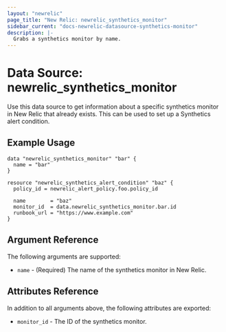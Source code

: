 ```yaml
---
layout: "newrelic"
page_title: "New Relic: newrelic_synthetics_monitor"
sidebar_current: "docs-newrelic-datasource-synthetics-monitor"
description: |-
  Grabs a synthetics monitor by name.
---
```


# Data Source: newrelic\_synthetics\_monitor

Use this data source to get information about a specific synthetics monitor in New Relic that already exists. This can be used to set up a Synthetics alert condition.

## Example Usage

```hcl
data "newrelic_synthetics_monitor" "bar" {
  name = "bar"
}

resource "newrelic_synthetics_alert_condition" "baz" {
  policy_id = newrelic_alert_policy.foo.policy_id

  name        = "baz"
  monitor_id  = data.newrelic_synthetics_monitor.bar.id
  runbook_url = "https://www.example.com"
}
```

## Argument Reference

The following arguments are supported:

* `name` - (Required) The name of the synthetics monitor in New Relic.

## Attributes Reference

In addition to all arguments above, the following attributes are exported:

* `monitor_id` - The ID of the synthetics monitor.
